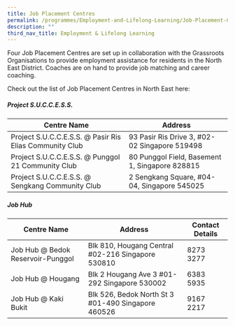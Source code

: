 ```yaml
---
title: Job Placement Centres
permalink: /programmes/Employment-and-Lifelong-Learning/Job-Placement-Centres
description: ""
third_nav_title: Employment & Lifelong Learning
---
```

Four Job Placement Centres are set up in collaboration with the Grassroots Organisations to provide employment assistance for residents in the North East District. Coaches are on hand to provide job matching and career coaching. 

Check out the list of Job Placement Centres in North East here:

##### Project S.U.C.C.E.S.S.

| Centre Name | Address |
| -------- | -------- |
| Project S.U.C.C.E.S.S. @ Pasir Ris Elias Community Club | 93 Pasir Ris Drive 3, #02-02 Singapore 519498 |
| Project S.U.C.C.E.S.S. @ Punggol 21 Community Club | 80 Punggol Field, Basement 1, Singapore 828815 |
| Project S.U.C.C.E.S.S. @ Sengkang Community Club | 2 Sengkang Square, #04-04, Singapore 545025 |

##### Job Hub


| Centre Name | Address | Contact Details
| -------- | -------- | ------- |
| Job Hub @ Bedok Reservoir-Punggol | Blk 810, Hougang Central #02-216 Singapore 530810 | 8273 3277 |
| Job Hub @ Hougang | Blk 2 Hougang Ave 3 #01-292 Singapore 530002 | 6383 5935 |
| Job Hub @ Kaki Bukit | Blk 526, Bedok North St 3 #01-490 Singapore 460526 | 9167 2217 |